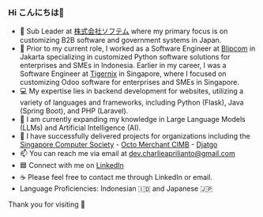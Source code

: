 ### Hi こんにちは👋
- 🔭 Sub Leader at [株式会社ソフテム](https://www.softem.co.jp/) where my primary focus is on customizing B2B software and government systems in Japan.
- 💼 Prior to my current role, I worked as a Software Engineer at [Blipcom](https://www.blipcom.com/about_us/) in Jakarta specializing in customized Python software solutions for enterprises and SMEs in Indonesia.
      Earlier in my career, I was a Software Engineer at [Tigernix](https://www.tigernix.com/about-us) in Singapore, where I focused on customizing Odoo software for enterprises and SMEs in Singapore.
- 💻 My expertise lies in backend development for websites, utilizing a variety of languages and frameworks, including Python (Flask), Java (Spring Boot), and PHP (Laravel).
- 👀 I am currently expanding my knowledge in Large Language Models (LLMs) and Artificial Intelligence (AI).
- 🚀 I have successfully delivered projects for organizations including the [Singapore Computer Society](https://wwww.scs.org.sg/) - [Octo Merchant CIMB](https://www.cimbniaga.co.id/id/personal/digital-banking/octo-merchant) - [Djatgo](https://djatgo.id/)
- 📫 You can reach me via email at dev.charlieaprilianto@gmail.com
- 🟦 Connect with me on [LinkedIn](https://www.linkedin.com/in/charlie-aprilianto/)
- ☕ Please feel free to contact me through LinkedIn or email.
- Language Proficiencies: Indonesian 🇮🇩 and Japanese 🇯🇵

Thank you for visiting 🙌 
